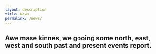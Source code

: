 ```yaml
---
layout: description
title: News
permalink: /news/
---
```


## Awe mase kinnes, we gooing some north, east, west and south past and present events report.